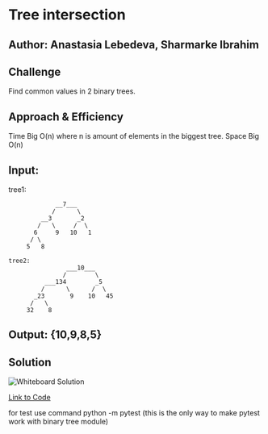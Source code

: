 # Tree intersection

## Author: Anastasia Lebedeva, Sharmarke Ibrahim

## Challenge
Find common values in 2 binary trees.


## Approach & Efficiency
Time Big O(n) where n is amount of elements in the biggest tree.
Space Big O(n)

## Input:
tree1:
```
             __7___
            /      \
         __3       _2
        /   \     /  \
       6     9   10   1
      / \
     5   8
```
```
tree2:
                ___10___
               /        \
          ___134        _5
         /      \      /  \
       _23       9    10   45
      /   \
     32    8
```

## Output: {10,9,8,5}

## Solution
![Whiteboard Solution](https://github.com/nastinsk/python-data-structures-and-algorithms/blob/master/assets/tree-intersectionjpg)

[Link to Code](https://github.com/nastinsk/python-data-structures-and-algorithms/blob/master/challenges/tree_intersection/tree_intersection.py)


for test use command python -m pytest  (this is the only way to make pytest work with binary tree module)
